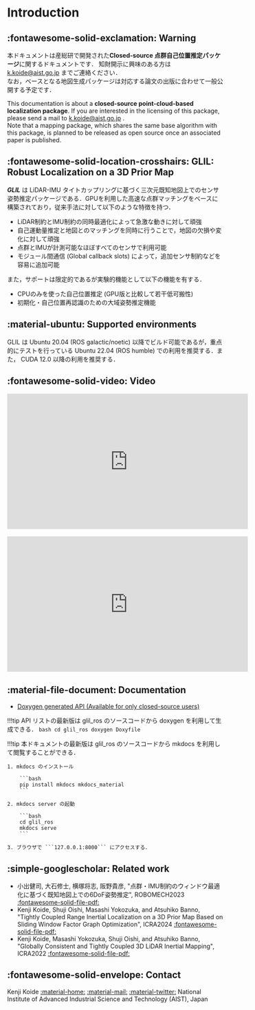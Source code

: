 # Introduction

## :fontawesome-solid-exclamation: Warning

本ドキュメントは産総研で開発された**Closed-source 点群自己位置推定パッケージ**に関するドキュメントです． 知財開示に興味のある方は [k.koide@aist.go.jp](k.koide@aist.go.jp) までご連絡ください．  
なお，ベースとなる地図生成パッケージは対応する論文の出版に合わせて一般公開する予定です．

This documentation is about a **closed-source point-cloud-based localization package**. If you are interested in the licensing of this package, please send a mail to [k.koide@aist.go.jp](k.koide@aist.go.jp) .  
Note that a mapping package, which shares the same base algorithm with this package, is planned to be released as open source once an associated paper is published.

## :fontawesome-solid-location-crosshairs: GLIL: Robust Localization on a 3D Prior Map

***GLIL*** は LiDAR-IMU タイトカップリングに基づく三次元既知地図上でのセンサ姿勢推定パッケージである．GPUを利用した高速な点群マッチングをベースに構築されており，従来手法に対して以下のような特徴を持つ．

- LiDAR制約とIMU制約の同時最適化によって急激な動きに対して頑強
- 自己運動量推定と地図とのマッチングを同時に行うことで，地図の欠損や変化に対して頑強
- 点群とIMUが計測可能なほぼすべてのセンサで利用可能
- モジュール間通信 (Global callback slots) によって，追加センサ制約などを容易に追加可能

また，サポートは限定的であるが実験的機能として以下の機能を有する．

- CPUのみを使った自己位置推定 (GPU版と比較して若干低可搬性)
- 初期化・自己位置再認識のための大域姿勢推定機能


## :material-ubuntu: Supported environments

GLIL は Ubuntu 20.04 (ROS galactic/noetic) 以降でビルド可能であるが，重点的にテストを行っている Ubuntu 22.04 (ROS humble) での利用を推奨する．また， CUDA 12.0 以降の利用を推奨する．

## :fontawesome-solid-video: Video

<div class="youtube">
<iframe width="560" height="315" src="https://www.youtube.com/embed/Ry5SiLU-LDM" title="YouTube video player" frameborder="0" allow="accelerometer; autoplay; clipboard-write; encrypted-media; gyroscope; picture-in-picture; web-share" allowfullscreen></iframe>
</div>

<br>

<div class="youtube">
<iframe width="560" height="315" src="https://www.youtube.com/embed/k8Vpqbrv7Js" title="YouTube video player" frameborder="0" allow="accelerometer; autoplay; clipboard-write; encrypted-media; gyroscope; picture-in-picture; web-share" allowfullscreen></iframe>
</div>

## :material-file-document: Documentation

- [Doxygen generated API (Available for only closed-source users)](https://not_available)


!!!tip
    API リストの最新版は glil_ros のソースコードから doxygen を利用して生成できる．
    ```bash
    cd glil_ros
    doxygen Doxyfile
    ```

!!!tip
    本ドキュメントの最新版は glil_ros のソースコードから mkdocs を利用して閲覧することができる．

    1. mkdocs のインストール

        ```bash
        pip install mkdocs mkdocs_material
        ```

    2. mkdocs server の起動

        ```bash
        cd glil_ros
        mkdocs serve
        ```

    3. ブラウザで ```127.0.0.1:8000``` にアクセスする．


## :simple-googlescholar: Related work

- 小出健司, 大石修士, 横塚将志, 阪野貴彦, "点群・IMU制約のウィンドウ最適化に基づく既知地図上での6DoF姿勢推定", ROBOMECH2023 [:fontawesome-solid-file-pdf:](https://staff.aist.go.jp/k.koide/assets/pdf/robomech2023.pdf)
- Kenji Koide, Shuji Oishi, Masashi Yokozuka, and Atsuhiko Banno, "Tightly Coupled Range Inertial Localization on a 3D Prior Map Based on Sliding Window Factor Graph Optimization", ICRA2024 [:fontawesome-solid-file-pdf:](https://staff.aist.go.jp/k.koide/assets/pdf/icra2024_02.pdf)
- Kenji Koide, Masashi Yokozuka, Shuji Oishi, and Atsuhiko Banno, "Globally Consistent and Tightly Coupled 3D LiDAR Inertial Mapping", ICRA2022 [:fontawesome-solid-file-pdf:](https://staff.aist.go.jp/k.koide/assets/pdf/icra2022.pdf)

## :fontawesome-solid-envelope: Contact

Kenji Koide [:material-home:](https://staff.aist.go.jp/k.koide/) [:material-mail:](mailto:k.koide@aist.go.jp) [:material-twitter:](https://twitter.com/k_koide3)
National Institute of Advanced Industrial Science and Technology (AIST), Japan